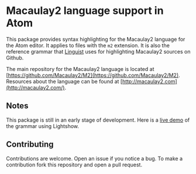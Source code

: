 Macaulay2 language support in Atom
==================================

This package provides syntax highlighting for the Macaulay2 language for the Atom editor. It applies to files with the `m2` extension. It is also the reference grammar that [Linguist](https://github.com/github/linguist) uses for highlighting Macaulay2 sources on Github.

The main repository for the Macaulay2 language is located at [https://github.com/Macaulay2/M2](https://github.com/Macaulay2/M2). Resources about the language can be found at [http://macaulay2.com](http://macaulay2.com/).

## Notes

This package is still in an early stage of development. Here is a [live demo] of the grammar using Lightshow.

[live demo]: https://github-lightshow.herokuapp.com/?utf8=%E2%9C%93&scope=from-url&grammar_format=auto&grammar_url=https%3A%2F%2Fraw.githubusercontent.com%2Fmahrud%2Flanguage-macaulay2%2Fmaster%2Fgrammars%2Fmacaulay2.cson&grammar_text=&code_source=from-url&code_url=https%3A%2F%2Fraw.githubusercontent.com%2FMacaulay2%2FM2%2Fmaster%2FM2%2FMacaulay2%2Fpackages%2FFGLM.m2&code=

## Contributing

Contributions are welcome. Open an issue if you notice a bug. To make a contribution fork this repository and open a pull request.
